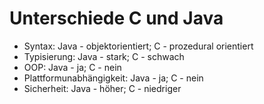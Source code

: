 # Unterschiede C und Java

- Syntax: Java - objektorientiert; C - prozedural orientiert
- Typisierung: Java - stark; C - schwach
- OOP: Java - ja; C - nein
- Plattformunabhängigkeit: Java - ja; C - nein
- Sicherheit: Java - höher; C - niedriger
